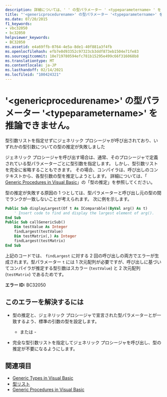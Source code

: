 ```yaml
---
description: 詳細については、' ' の型パラメーター ' <typeparametername> ' を <genericprocedurename> 推論できません
title: "'<genericprocedurename>' の型パラメーター '<typeparametername>' を推論できません。"
ms.date: 07/20/2015
f1_keywords:
- vbc32050
- bc32050
helpviewer_keywords:
- BC32050
ms.assetid: e4a69ffb-0764-4e5a-8de1-40f881a3f4fb
ms.openlocfilehash: efb7e0d93352c97323cb3ddf873eb1504e71fe83
ms.sourcegitcommit: 10e719780594efc781b15295e499c66f316068b8
ms.translationtype: MT
ms.contentlocale: ja-JP
ms.lasthandoff: 02/14/2021
ms.locfileid: "100424321"
---
```

# <a name="type-parameter-typeparametername-for-genericprocedurename-cannot-be-inferred"></a>'\<genericprocedurename>' の型パラメーター '\<typeparametername>' を推論できません。

型引数リストを指定せずにジェネリック プロシージャが呼び出されており、いずれかの型引数についての型の推定が失敗しました  
  
 ジェネリック プロシージャを呼び出す場合は、通常、そのプロシージャで定義されている型パラメーターごとに型引数を指定します。 しかし、型引数リストを完全に省略することもできます。 その場合、コンパイラは、呼び出しのコンテキストから、各型引数の型を推定しようとします。 詳細については、「 [Generic Procedures in Visual Basic](../programming-guide/language-features/data-types/generic-procedures.md)」の「型の推定」を参照してください。  
  
 型の推定が失敗する原因の 1 つとしては、型パラメーターと呼び出し元の型の間でランクが一致しないことが考えられます。 次に例を示します。  
  
```vb  
Public Sub displayLargest(Of t As IComparable)(ByVal arg() As t)  
    ' Insert code to find and display the largest element of arg().  
End Sub  
Public Sub callGenericSub()  
    Dim testValue As Integer  
    findLargest(testValue)  
    Dim testMatrix(,) As Integer  
    findLargest(testMatrix)  
End Sub  
```  
  
 上記のコードでは、 `findLargest` に対する 2 回の呼び出しの両方でエラーが生成されます。型パラメーター `t` には 1 次元配列が必要ですが、呼び出しに基づいてコンパイラが推定する型引数はスカラー (`testValue`) と 2 次元配列 (`testMatrix`) であるためです。  
  
 **エラー ID:** BC32050  
  
## <a name="to-correct-this-error"></a>このエラーを解決するには  
  
- 型の推定と、ジェネリック プロシージャで宣言された型パラメーターとが一致するよう、標準の引数の型を設定します。  
  
     - または -  
  
- 完全な型引数リストを指定してジェネリック プロシージャを呼び出し、型の推定が不要になるようにします。  
  
## <a name="see-also"></a>関連項目

- [Generic Types in Visual Basic](../programming-guide/language-features/data-types/generic-types.md)
- [型リスト](../language-reference/statements/type-list.md)
- [Generic Procedures in Visual Basic](../programming-guide/language-features/data-types/generic-procedures.md)
